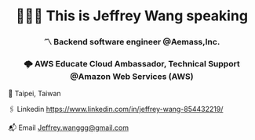 <h1 align="center">🧑🏻‍💻 This is Jeffrey Wang speaking</h1>
<h3 align="center">〽️ Backend software engineer @Aemass,Inc.</h3>
<h3 align="center">🌩️ AWS Educate Cloud Ambassador, Technical Support @Amazon Web Services (AWS)</h3>

📍 Taipei, Taiwan

🖇 Linkedin https://www.linkedin.com/in/jeffrey-wang-854432219/

📬 Email Jeffrey.wanggg@gmail.com
